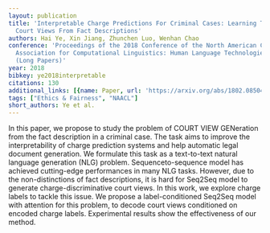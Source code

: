 ```yaml
---
layout: publication
title: 'Interpretable Charge Predictions For Criminal Cases: Learning To Generate
  Court Views From Fact Descriptions'
authors: Hai Ye, Xin Jiang, Zhunchen Luo, Wenhan Chao
conference: 'Proceedings of the 2018 Conference of the North American Chapter of the
  Association for Computational Linguistics: Human Language Technologies, Volume 1
  (Long Papers)'
year: 2018
bibkey: ye2018interpretable
citations: 130
additional_links: [{name: Paper, url: 'https://arxiv.org/abs/1802.08504'}]
tags: ["Ethics & Fairness", "NAACL"]
short_authors: Ye et al.
---
```

In this paper, we propose to study the problem of COURT VIEW GENeration from
the fact description in a criminal case. The task aims to improve the
interpretability of charge prediction systems and help automatic legal document
generation. We formulate this task as a text-to-text natural language
generation (NLG) problem. Sequenceto-sequence model has achieved cutting-edge
performances in many NLG tasks. However, due to the non-distinctions of fact
descriptions, it is hard for Seq2Seq model to generate charge-discriminative
court views. In this work, we explore charge labels to tackle this issue. We
propose a label-conditioned Seq2Seq model with attention for this problem, to
decode court views conditioned on encoded charge labels. Experimental results
show the effectiveness of our method.
